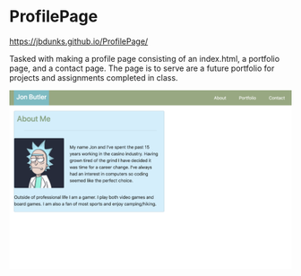 # ProfilePage

https://jbdunks.github.io/ProfilePage/

Tasked with making a profile page consisting of an index.html, a portfolio page, and a contact page. The page is to serve are a future portfolio for projects and assignments completed in class.

![alt text](assets/profile_screenshot.png "Screenshot of end result")
